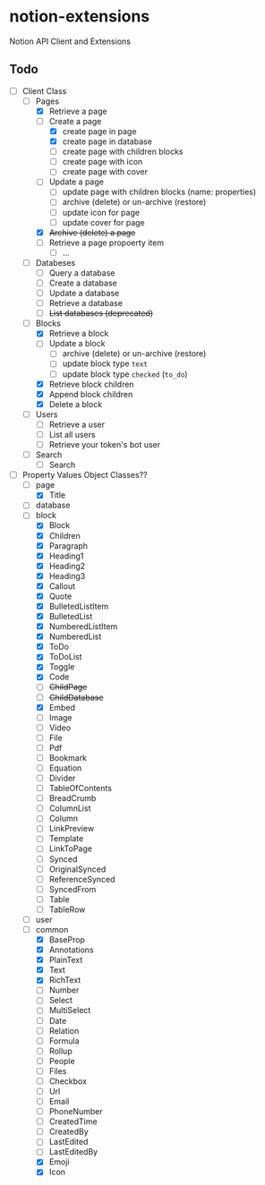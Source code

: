 # notion-extensions
Notion API Client and Extensions

## Todo

- [ ] Client Class
    - [ ] Pages
        - [x] Retrieve a page
        - [ ] Create a page
            - [x] create page in page
            - [x] create page in database
            - [ ] create page with children blocks
            - [ ] create page with icon
            - [ ] create page with cover
        - [ ] Update a page
            - [ ] update page with children blocks (name: properties)
            - [ ] archive (delete) or un-archive (restore)
            - [ ] update icon for page
            - [ ] update cover for page
        - [x] ~~Archive (delete) a page~~
        - [ ] Retrieve a page propoerty item
            - [ ] ...
    - [ ] Databeses
        - [ ] Query a database
        - [ ] Create a database
        - [ ] Update a database
        - [ ] Retrieve a database
        - [ ] ~~List databases (deprecated)~~
    - [ ] Blocks
        - [x] Retrieve a block
        - [ ] Update a block
            - [ ] archive (delete) or un-archive (restore)
            - [ ] update block type `text`
            - [ ] update block type `checked` (`to_do`)
        - [x] Retrieve block children
        - [x] Append block children
        - [x] Delete a block
    - [ ] Users
        - [ ] Retrieve a user
        - [ ] List all users
        - [ ] Retrieve your token's bot user
    - [ ] Search
        - [ ] Search

- [ ] Property Values Object Classes??
     - [ ] page
        - [x] Title
     - [ ] database
     - [ ] block
        - [x] Block
        - [x] Children
        - [x] Paragraph
        - [x] Heading1
        - [x] Heading2
        - [x] Heading3
        - [x] Callout
        - [x] Quote
        - [x] BulletedListItem
        - [x] BulletedList
        - [x] NumberedListItem
        - [x] NumberedList
        - [x] ToDo
        - [x] ToDoList
        - [x] Toggle
        - [x] Code
        - [ ] ~~ChildPage~~
        - [ ] ~~ChildDatabase~~
        - [x] Embed
        - [ ] Image
        - [ ] Video
        - [ ] File
        - [ ] Pdf
        - [ ] Bookmark
        - [ ] Equation
        - [ ] Divider
        - [ ] TableOfContents
        - [ ] BreadCrumb
        - [ ] ColumnList
        - [ ] Column
        - [ ] LinkPreview
        - [ ] Template
        - [ ] LinkToPage
        - [ ] Synced
        - [ ] OriginalSynced
        - [ ] ReferenceSynced
        - [ ] SyncedFrom
        - [ ] Table
        - [ ] TableRow
     - [ ] user
     - [ ] common
        - [x] BaseProp
        - [x] Annotations
        - [x] PlainText
        - [x] Text
        - [x] RichText
        - [ ] Number
        - [ ] Select
        - [ ] MultiSelect
        - [ ] Date
        - [ ] Relation
        - [ ] Formula
        - [ ] Rollup
        - [ ] People
        - [ ] Files
        - [ ] Checkbox
        - [ ] Url
        - [ ] Email
        - [ ] PhoneNumber
        - [ ] CreatedTime
        - [ ] CreatedBy
        - [ ] LastEdited
        - [ ] LastEditedBy
        - [x] Emoji
        - [x] Icon